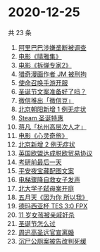 # 2020-12-25

共 23 条

<!-- BEGIN ZHIHUSEARCH -->
<!-- 最后更新时间 Fri Dec 25 2020 18:12:34 GMT+0800 (CST) -->
1. [阿里巴巴涉嫌垄断被调查](https://www.zhihu.com/search?q=阿里巴巴)
1. [电影《晴雅集》](https://www.zhihu.com/search?q=晴雅集)
1. [电影《拆弹专家2》](https://www.zhihu.com/search?q=拆弹专家2)
1. [猎奇漫画作者 JM 被刑拘](https://www.zhihu.com/search?q=jm帝国漫画)
1. [使命召唤手游开服](https://www.zhihu.com/search?q=使命召唤手游)
1. [圣诞节文案准备好了吗？](https://www.zhihu.com/search?q=圣诞节祝福)
1. [微信推出「微信豆」](https://www.zhihu.com/search?q=微信豆)
1. [北京朝阳新增 1 例无症状](https://www.zhihu.com/search?q=北京疫情)
1. [Steam 圣诞特惠](https://www.zhihu.com/search?q=steam)
1. [蒋凡「杭州高层次人才」](https://www.zhihu.com/search?q=蒋凡)
1. [电影《心灵奇旅》](https://www.zhihu.com/search?q=心灵奇旅)
1. [北京新增 2 例无症状](https://www.zhihu.com/search?q=北京疫情)
1. [英国欧盟达成脱欧贸易协议](https://www.zhihu.com/search?q=英国脱欧)
1. [考研前最后一天](https://www.zhihu.com/search?q=考研最后一天)
1. [平安夜宝藏配图文案](https://www.zhihu.com/search?q=平安夜)
1. [电梯骤降自救女子发声](https://www.zhihu.com/search?q=女子电梯逃生)
1. [北大学子弑母案开庭](https://www.zhihu.com/search?q=北大弑母案)
1. [五月天《因为你 所以我》](https://www.zhihu.com/search?q=五月天)
1. [德玛西亚杯 TES 3:0 FPX](https://www.zhihu.com/search?q=fpx)
1. [11 岁女孩被亲戚奸杀](https://www.zhihu.com/search?q=女孩被亲戚奸杀)
1. [圣诞节怎么过](https://www.zhihu.com/search?q=圣诞节怎么过)
1. [周迅高圣远官宣离婚](https://www.zhihu.com/search?q=周迅高圣远)
1. [沉尸公厕案被告改判死缓](https://www.zhihu.com/search?q=沉尸公厕案)
<!-- END ZHIHUSEARCH -->
